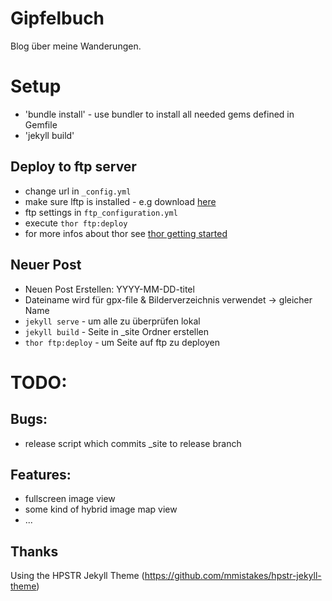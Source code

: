 # Gipfelbuch

Blog über meine Wanderungen.

# Setup
* 'bundle install' - use bundler to install all needed gems defined in Gemfile
* 'jekyll build'

## Deploy to ftp server
* change url in `_config.yml`
* make sure lftp is installed - e.g download [here](http://rudix.org/packages/lftp.html)
* ftp settings in `ftp_configuration.yml`
* execute `thor ftp:deploy`
* for more infos about thor see [thor getting started](https://github.com/erikhuda/thor/wiki/Getting-Started)

## Neuer Post
* Neuen Post Erstellen: YYYY-MM-DD-titel
* Dateiname wird für gpx-file & Bilderverzeichnis verwendet -> gleicher Name
* `jekyll serve` - um alle zu überprüfen lokal
* `jekyll build` - Seite in \_site Ordner erstellen
* `thor ftp:deploy` - um Seite auf ftp zu deployen

# TODO:

## Bugs:
* release script which commits \_site to release branch

## Features:
* fullscreen image view
* some kind of hybrid image map view
* ...

## Thanks

Using the HPSTR Jekyll Theme (https://github.com/mmistakes/hpstr-jekyll-theme)
